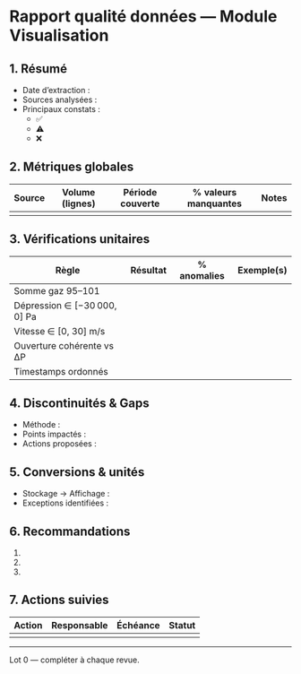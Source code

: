 # Rapport qualité données — Module Visualisation

## 1. Résumé
- Date d’extraction :
- Sources analysées :
- Principaux constats :
  - ✅
  - ⚠️
  - ❌

## 2. Métriques globales
| Source | Volume (lignes) | Période couverte | % valeurs manquantes | Notes |
| --- | --- | --- | --- | --- |
| | | | | |

## 3. Vérifications unitaires
| Règle | Résultat | % anomalies | Exemple(s) |
| --- | --- | --- | --- |
| Somme gaz 95–101 | | | |
| Dépression ∈ [−30 000, 0] Pa | | | |
| Vitesse ∈ [0, 30] m/s | | | |
| Ouverture cohérente vs ΔP | | | |
| Timestamps ordonnés | | | |

## 4. Discontinuités & Gaps
- Méthode :
- Points impactés :
- Actions proposées :

## 5. Conversions & unités
- Stockage → Affichage :
- Exceptions identifiées :

## 6. Recommandations
1.
2.
3.

## 7. Actions suivies
| Action | Responsable | Échéance | Statut |
| --- | --- | --- | --- |
| | | | |

---
Lot 0 — compléter à chaque revue.
